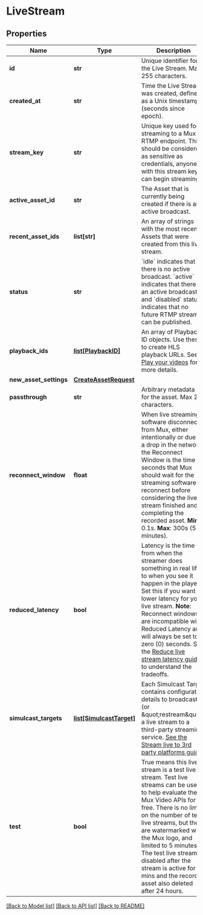 # LiveStream

## Properties
Name | Type | Description | Notes
------------ | ------------- | ------------- | -------------
**id** | **str** | Unique identifier for the Live Stream. Max 255 characters. | [optional] 
**created_at** | **str** | Time the Live Stream was created, defined as a Unix timestamp (seconds since epoch). | [optional] 
**stream_key** | **str** | Unique key used for streaming to a Mux RTMP endpoint. This should be considered as sensitive as credentials, anyone with this stream key can begin streaming. | [optional] 
**active_asset_id** | **str** | The Asset that is currently being created if there is an active broadcast. | [optional] 
**recent_asset_ids** | **list[str]** | An array of strings with the most recent Assets that were created from this live stream. | [optional] 
**status** | **str** | &#x60;idle&#x60; indicates that there is no active broadcast. &#x60;active&#x60; indicates that there is an active broadcast and &#x60;disabled&#x60; status indicates that no future RTMP streams can be published. | [optional] 
**playback_ids** | [**list[PlaybackID]**](PlaybackID.md) | An array of Playback ID objects. Use these to create HLS playback URLs. See [Play your videos](https://docs.mux.com/guides/video/play-your-videos) for more details. | [optional] 
**new_asset_settings** | [**CreateAssetRequest**](CreateAssetRequest.md) |  | [optional] 
**passthrough** | **str** | Arbitrary metadata set for the asset. Max 255 characters. | [optional] 
**reconnect_window** | **float** | When live streaming software disconnects from Mux, either intentionally or due to a drop in the network, the Reconnect Window is the time in seconds that Mux should wait for the streaming software to reconnect before considering the live stream finished and completing the recorded asset. **Min**: 0.1s. **Max**: 300s (5 minutes). | [optional] [default to 60]
**reduced_latency** | **bool** | Latency is the time from when the streamer does something in real life to when you see it happen in the player. Set this if you want lower latency for your live stream. **Note**: Reconnect windows are incompatible with Reduced Latency and will always be set to zero (0) seconds. See the [Reduce live stream latency guide](https://docs.mux.com/guides/video/reduce-live-stream-latency) to understand the tradeoffs. | [optional] 
**simulcast_targets** | [**list[SimulcastTarget]**](SimulcastTarget.md) | Each Simulcast Target contains configuration details to broadcast (or \&quot;restream\&quot;) a live stream to a third-party streaming service. [See the Stream live to 3rd party platforms guide](https://docs.mux.com/guides/video/stream-live-to-3rd-party-platforms). | [optional] 
**test** | **bool** | True means this live stream is a test live stream. Test live streams can be used to help evaluate the Mux Video APIs for free. There is no limit on the number of test live streams, but they are watermarked with the Mux logo, and limited to 5 minutes. The test live stream is disabled after the stream is active for 5 mins and the recorded asset also deleted after 24 hours. | [optional] 

[[Back to Model list]](../README.md#documentation-for-models) [[Back to API list]](../README.md#documentation-for-api-endpoints) [[Back to README]](../README.md)


